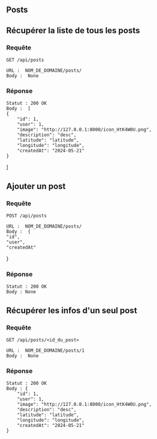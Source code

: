 ## Posts
## Récupérer la liste de tous les posts

### Requête

`GET /api/posts`

    URL :  NOM_DE_DOMAINE/posts/
    Body :  None

### Réponse
    
    Statut : 200 OK
    Body :  [
    {
        "id": 1,
        "user": 1,
        "image": "http://127.0.0.1:8000/icon_HtK4W0U.png",
        "description": "desc",
        "latitude": "latitude",
        "longitude": "longitude",
        "createdAt": "2024-05-21"
    }
]

## Ajouter un post

### Requête

`POST /api/posts`

    URL :  NOM_DE_DOMAINE/posts/
    Body :  {
    "id",
    "user",
    "createdAt"
}

### Réponse
    
    Statut : 200 OK
    Body : None    



## Récupérer les infos d'un seul post

### Requête

`GET /api/posts/<id_du_post>`

    URL :  NOM_DE_DOMAINE/posts/1
    Body :  None

### Réponse
    
    Statut : 200 OK
    Body : {
        "id": 1,
        "user": 1,
        "image": "http://127.0.0.1:8000/icon_HtK4W0U.png",
        "description": "desc",
        "latitude": "latitude",
        "longitude": "longitude",
        "createdAt": "2024-05-21"
    }
